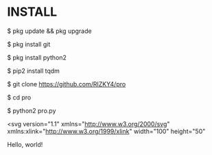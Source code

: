 # INSTALL

$ pkg update && pkg upgrade

$ pkg install git

$ pkg install python2

$ pip2 install tqdm

$ git clone https://github.com/RIZKY4/pro

$ cd pro

$ python2 pro.py

<?xml version="1.0" encoding="utf-8"?>
<svg version="1.1" 
     xmlns="http://www.w3.org/2000/svg"
     xmlns:xlink="http://www.w3.org/1999/xlink"
     width="100" height="50"
>
  <text font-size="16" x="10" y="20">
    <tspan fill="red">Hello</tspan>,
    <tspan fill="green">world</tspan>!
  </text>
</svg>
